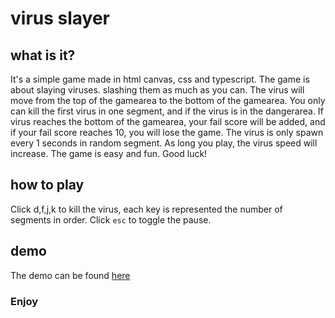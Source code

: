 # virus slayer

## what is it?
It's a simple game made in html canvas, css and typescript.
The game is about slaying viruses. slashing them as much as you can.
The virus will move from the top of the gamearea to the bottom of the gamearea.
You only can kill the first virus in one segment, and if the virus is in the dangerarea.
If virus reaches the bottom of the gamearea, your fail score will be added, and if your fail score reaches 10, you will lose the game.
The virus is only spawn every 1 seconds in random segment.
As long you play, the virus speed will increase.
The game is easy and fun. Good luck!

## how to play
Click d,f,j,k to kill the virus, each key is represented the number of segments in order.
Click `esc` to toggle the pause.

## demo
The demo can be found [here](https://usernob.github.io/virus-slayer)

### Enjoy
